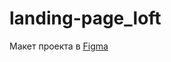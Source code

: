 # landing-page_loft

Макет проекта в [Figma]([https://www.google.com](https://www.figma.com/file/69nIOtIXNTav3FxvlQ7jLm/Loft-House---Квартиры?type=design&node-id=0-1&mode=design&t=NBRANXawlMgyrdWD-0)https://www.figma.com/file/69nIOtIXNTav3FxvlQ7jLm/Loft-House---Квартиры?type=design&node-id=0-1&mode=design&t=NBRANXawlMgyrdWD-0)
